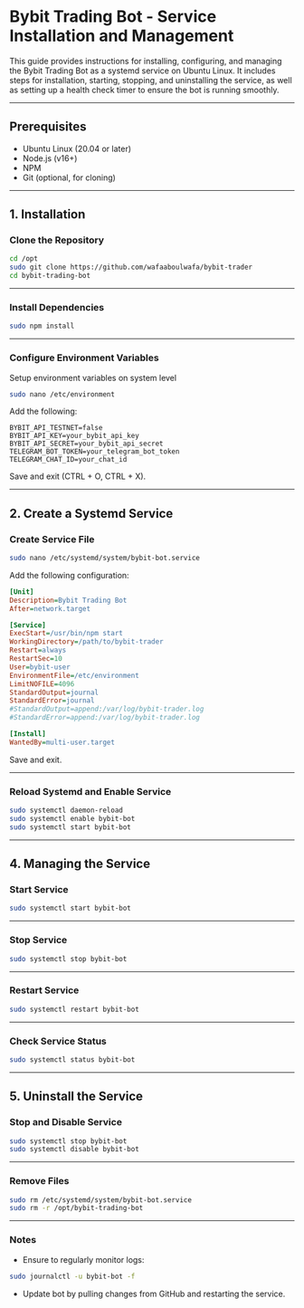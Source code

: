 # Bybit Trading Bot - Service Installation and Management

This guide provides instructions for installing, configuring, and managing the Bybit Trading Bot as a systemd service on Ubuntu Linux. It includes steps for installation, starting, stopping, and uninstalling the service, as well as setting up a health check timer to ensure the bot is running smoothly.

---

## Prerequisites

- Ubuntu Linux (20.04 or later)
- Node.js (v16+)
- NPM
- Git (optional, for cloning)

---

## 1. Installation

### Clone the Repository

```bash
cd /opt
sudo git clone https://github.com/wafaaboulwafa/bybit-trader
cd bybit-trading-bot
```

---

### Install Dependencies

```bash
sudo npm install
```

---

### Configure Environment Variables

Setup environment variables on system level

```bash
sudo nano /etc/environment
```

Add the following:

```
BYBIT_API_TESTNET=false
BYBIT_API_KEY=your_bybit_api_key
BYBIT_API_SECRET=your_bybit_api_secret
TELEGRAM_BOT_TOKEN=your_telegram_bot_token
TELEGRAM_CHAT_ID=your_chat_id
```

Save and exit (CTRL + O, CTRL + X).

---

## 2. Create a Systemd Service

### Create Service File

```bash
sudo nano /etc/systemd/system/bybit-bot.service
```

Add the following configuration:

```ini
[Unit]
Description=Bybit Trading Bot
After=network.target

[Service]
ExecStart=/usr/bin/npm start
WorkingDirectory=/path/to/bybit-trader
Restart=always
RestartSec=10
User=bybit-user
EnvironmentFile=/etc/environment
LimitNOFILE=4096
StandardOutput=journal
StandardError=journal
#StandardOutput=append:/var/log/bybit-trader.log
#StandardError=append:/var/log/bybit-trader.log

[Install]
WantedBy=multi-user.target
```

Save and exit.

---

### Reload Systemd and Enable Service

```bash
sudo systemctl daemon-reload
sudo systemctl enable bybit-bot
sudo systemctl start bybit-bot
```

---

## 4. Managing the Service

### Start Service

```bash
sudo systemctl start bybit-bot
```

---

### Stop Service

```bash
sudo systemctl stop bybit-bot
```

---

### Restart Service

```bash
sudo systemctl restart bybit-bot
```

---

### Check Service Status

```bash
sudo systemctl status bybit-bot
```

---

## 5. Uninstall the Service

### Stop and Disable Service

```bash
sudo systemctl stop bybit-bot
sudo systemctl disable bybit-bot
```

---

### Remove Files

```bash
sudo rm /etc/systemd/system/bybit-bot.service
sudo rm -r /opt/bybit-trading-bot
```

---

### Notes

- Ensure to regularly monitor logs:

```bash
sudo journalctl -u bybit-bot -f
```

- Update bot by pulling changes from GitHub and restarting the service.
